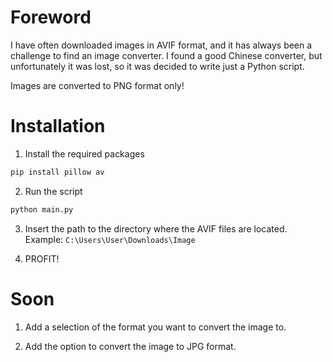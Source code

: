 # Foreword

I have often downloaded images in AVIF format, and it has always been a challenge to find an image converter. I found a good Chinese converter, but unfortunately it was lost, so it was decided to write just a Python script.

Images are converted to PNG format only!

# Installation

1) Install the required packages
  ```sh
  pip install pillow av
  ```
2) Run the script
  ```sh
  python main.py
  ```
3) Insert the path to the directory where the AVIF files are located. Example: `C:\Users\User\Downloads\Image`

4) PROFIT!

# Soon

1) Add a selection of the format you want to convert the image to. 

2) Add the option to convert the image to JPG format.
